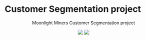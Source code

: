 # Customer Segmentation project 
<div align = "center">
<p>Moonlight Miners Customer Segmentation project</p>
<img src = "https://img.shields.io/badge/Moonlight-Miners-red">
<img src = "https://img.shields.io/badge/Customer-Segmentation-red">
</div>
